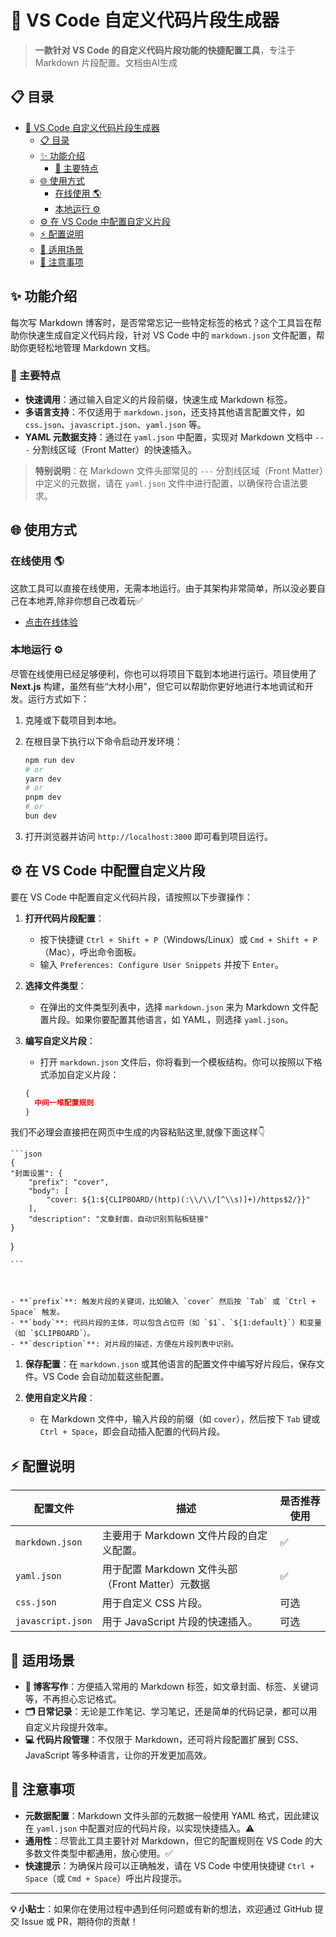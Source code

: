 # 🌟 VS Code 自定义代码片段生成器
> **一款针对 VS Code 的自定义代码片段功能的快捷配置工具**，专注于 Markdown 片段配置。文档由AI生成

## 📋 目录

- [🌟 VS Code 自定义代码片段生成器](#-vs-code-自定义代码片段生成器)
  - [📋 目录](#-目录)
  - [✨ 功能介绍](#-功能介绍)
    - [🎯 主要特点](#-主要特点)
  - [🌐 使用方式](#-使用方式)
    - [在线使用 🌎](#在线使用-)
    - [本地运行 ⚙️](#本地运行-️)
  - [⚙️ 在 VS Code 中配置自定义片段](#️-在-vs-code-中配置自定义片段)
  - [⚡ 配置说明](#-配置说明)
  - [🚀 适用场景](#-适用场景)
  - [📝 注意事项](#-注意事项)

## ✨ 功能介绍

每次写 Markdown 博客时，是否常常忘记一些特定标签的格式？这个工具旨在帮助你快速生成自定义代码片段，针对 VS Code 中的 `markdown.json` 文件配置，帮助你更轻松地管理 Markdown 文档。

### 🎯 主要特点

- **快速调用**：通过输入自定义的片段前缀，快速生成 Markdown 标签。
- **多语言支持**：不仅适用于 `markdown.json`，还支持其他语言配置文件，如 `css.json`、`javascript.json`、`yaml.json` 等。
- **YAML 元数据支持**：通过在 `yaml.json` 中配置，实现对 Markdown 文档中 `---` 分割线区域（Front Matter）的快速插入。

> **特别说明**：在 Markdown 文件头部常见的 `---` 分割线区域（Front Matter）中定义的元数据，请在 `yaml.json` 文件中进行配置，以确保符合语法要求。

## 🌐 使用方式

### 在线使用 🌎

这款工具可以直接在线使用，无需本地运行。由于其架构非常简单，所以没必要自己在本地弄,除非你想自己改着玩✅
 - [点击在线体验](https://mdcode.laogou717.com)

### 本地运行 ⚙️

尽管在线使用已经足够便利，你也可以将项目下载到本地进行运行。项目使用了 **Next.js** 构建，虽然有些“大材小用”，但它可以帮助你更好地进行本地调试和开发。运行方式如下：

1. 克隆或下载项目到本地。
2. 在根目录下执行以下命令启动开发环境：

    ```bash
    npm run dev
    # or
    yarn dev
    # or
    pnpm dev
    # or
    bun dev
    ```

3. 打开浏览器并访问 `http://localhost:3000` 即可看到项目运行。

## ⚙️ 在 VS Code 中配置自定义片段

要在 VS Code 中配置自定义代码片段，请按照以下步骤操作：

1. **打开代码片段配置**：
   - 按下快捷键 `Ctrl + Shift + P`（Windows/Linux）或 `Cmd + Shift + P`（Mac），呼出命令面板。
   - 输入 `Preferences: Configure User Snippets` 并按下 `Enter`。

2. **选择文件类型**：
   - 在弹出的文件类型列表中，选择 `markdown.json` 来为 Markdown 文件配置片段。如果你要配置其他语言，如 YAML，则选择 `yaml.json`。

3. **编写自定义片段**：
   - 打开 `markdown.json` 文件后，你将看到一个模板结构。你可以按照以下格式添加自定义片段：

    ```json
    {
      中间一堆配置规则 
    }

    ```
我们不必理会直接把在网页中生成的内容粘贴这里,就像下面这样👇

    ```json
    {
    "封面设置": {
        "prefix": "cover",
        "body": [
            "cover: ${1:${CLIPBOARD/(http)(:\\/\\/[^\\s)]+)/https$2/}}"
        ],
        "description": "文章封面，自动识别剪贴板链接"
    }
}

    ```

    

    - **`prefix`**: 触发片段的关键词，比如输入 `cover` 然后按 `Tab` 或 `Ctrl + Space` 触发。
    - **`body`**: 代码片段的主体，可以包含占位符（如 `$1`、`${1:default}`）和变量（如 `$CLIPBOARD`）。
    - **`description`**: 对片段的描述，方便在片段列表中识别。

1. **保存配置**：在 `markdown.json` 或其他语言的配置文件中编写好片段后，保存文件。VS Code 会自动加载这些配置。

2. **使用自定义片段**：
   - 在 Markdown 文件中，输入片段的前缀（如 `cover`），然后按下 `Tab` 键或 `Ctrl + Space`，即会自动插入配置的代码片段。

## ⚡ 配置说明

| 配置文件          | 描述                                             | 是否推荐使用 |
| ----------------- | ------------------------------------------------ | ------------ |
| `markdown.json`   | 主要用于 Markdown 文件片段的自定义配置。         | ✅            |
| `yaml.json`       | 用于配置 Markdown 文件头部（Front Matter）元数据 | ✅            |
| `css.json`        | 用于自定义 CSS 片段。                            | 可选         |
| `javascript.json` | 用于 JavaScript 片段的快速插入。                 | 可选         |

## 🚀 适用场景

- **📖 博客写作**：方便插入常用的 Markdown 标签，如文章封面、标签、关键词等，不再担心忘记格式。
- **🗂️ 日常记录**：无论是工作笔记、学习笔记，还是简单的代码记录，都可以用自定义片段提升效率。
- **💻 代码片段管理**：不仅限于 Markdown，还可将片段配置扩展到 CSS、JavaScript 等多种语言，让你的开发更加高效。

## 📝 注意事项

- **元数据配置**：Markdown 文件头部的元数据一般使用 YAML 格式，因此建议在 `yaml.json` 中配置对应的代码片段，以实现快捷插入。⚠️
- **通用性**：尽管此工具主要针对 Markdown，但它的配置规则在 VS Code 的大多数文件类型中都通用，放心使用。✅
- **快速提示**：为确保片段可以正确触发，请在 VS Code 中使用快捷键 `Ctrl + Space`（或 `Cmd + Space`）呼出片段提示。

---

**💡 小贴士**：如果你在使用过程中遇到任何问题或有新的想法，欢迎通过 GitHub 提交 Issue 或 PR，期待你的贡献！



